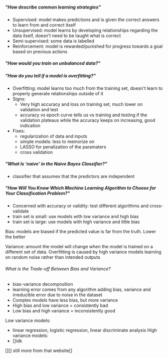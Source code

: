 
##### "How describe common learning strategies"
* Supervised: model makes predictions and is given the correct answers to learn from and correct itself
* Unsupervised: model learns by developing relationships regarding the data itself, doesn't need to be taught what is correct
* Semi-supervised: some data is labelled
* Reinforcement: model is rewarded/punished for progress towards a goal based on previous actions 
##### "How would you train on unbalanced data?"

##### "How do you tell if a model is overfitting?"
* Overfitting: model learns too much from the training set, doesn't learn to properly generate relationships outside of it
* Signs:
	* Very high accuracy and loss on training set, much lower on validation and test
	* accuracy vs epoch curve tells us vs training and testing if the validation plateaus while the accuracy keeps on increasing, good indication
* Fixes:
	* regularization of data and inputs
	* simple models: less to memorize on
	* LASSO for penalization of the paramaters 
	* cross validation

##### "What Is ‘naive’ in the Naive Bayes Classifier?"
* classifier that assumes that the predictors are independent


##### "How Will You Know Which Machine Learning Algorithm to Choose for Your Classification Problem?"
* Concerned with accuracy or validity: test different algorithms and cross-validate
* train set is small: use models with low variance and high bias
* train set is large: use models with high variance and little bias

Bias: models are biased if the predicted value is far from the truth. Lower the better

Variance: amount the model will change when the model is trained on a different set of data. Overfitting is caused by high variance models learning on random noise rather than intended outputs 

###### What is the Trade-off Between Bias and Variance?
* bias-variance decomposition
* learning error comes from any algorithm adding bias, variance and irreducible error due to noise in the dataset
* Complex models have less bias, but more variance
* High bias and low variance = consistently bad
* Low bias and high variance = inconsistently good

Low variance models:
* linear regression, logistic regression, linear discriminate analysis
High variance models:
* []idk



[][] still more from that website[]
